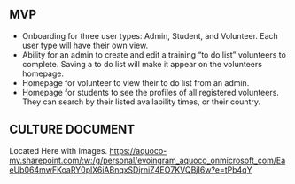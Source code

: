 
## MVP
- Onboarding for three user types: Admin, Student, and Volunteer. Each user type will have their own view.
- Ability for an admin to create and edit a training “to do list” volunteers to complete. Saving a to do list will make it appear on the volunteers homepage.
- Homepage for volunteer to view their to do list from an admin.
- Homepage for students to see the profiles of all registered volunteers. They can search by their listed availability times, or their country.

## CULTURE DOCUMENT
Located Here with Images. https://aquoco-my.sharepoint.com/:w:/g/personal/evoingram_aquoco_onmicrosoft_com/EaeUb064mwFKoaRY0plX6iABnqxSDjrniZ4EO7KVQBjI6w?e=tPb4qY